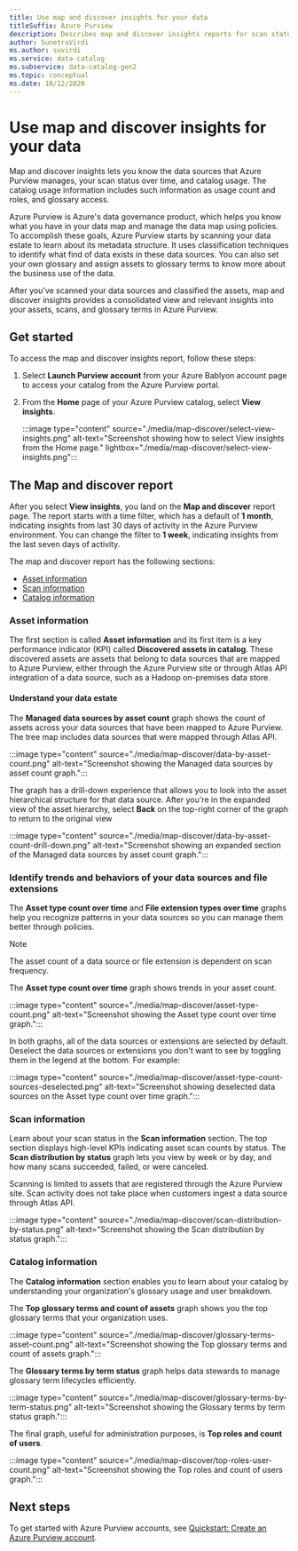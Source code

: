 ```yaml
---
title: Use map and discover insights for your data
titleSuffix: Azure Purview
description: Describes map and discover insights reports for scan status, asset distribution, and catalog usage. 
author: SunetraVirdi
ms.author: suvirdi
ms.service: data-catalog
ms.subservice: data-catalog-gen2
ms.topic: conceptual
ms.date: 10/12/2020
---
```


# Use map and discover insights for your data

Map and discover insights lets you know the data sources that Azure Purview manages, your scan status over time, and catalog usage. The catalog usage information includes such information as usage count and roles, and glossary access.

Azure Purview is Azure's data governance product, which helps you know what you have in your data map and manage the data map using policies. To accomplish these goals, Azure Purview starts by scanning your data estate to learn about its metadata structure. It uses classification techniques to identify what find of data exists in these data sources. You can also set your own glossary and assign assets to glossary terms to know more about the business use of the data.

After you've scanned your data sources and classified the assets, map and discover insights provides a consolidated view and relevant insights into your assets, scans, and glossary terms in Azure Purview.

## Get started

To access the map and discover insights report, follow these steps:

1. Select **Launch Purview account** from your Azure Bablyon account page to access your catalog from the Azure Purview portal.

1. From the **Home** page of your Azure Purview catalog, select **View insights**.

   :::image type="content" source="./media/map-discover/select-view-insights.png" alt-text="Screenshot showing how to select View insights from the Home page." lightbox="./media/map-discover/select-view-insights.png":::

## The Map and discover report

After you select **View insights**, you land on the **Map and discover** report page. The report starts with a time filter, which has a default of **1 month**, indicating insights from last 30 days of activity in
the Azure Purview environment. You can change the filter to **1 week**, indicating insights from the last seven days of activity.

The map and discover report has the following sections:

- [Asset information](#asset-information)
- [Scan information](#scan-information)
- [Catalog information](#catalog-information)

### Asset information

The first section is called **Asset information** and its first item is a key performance indicator (KPI) called **Discovered assets in catalog**. These discovered assets are assets that belong to data sources that are mapped to Azure Purview, either through the Azure Purview site or through Atlas API integration of a data source, such as a Hadoop on-premises data store.

#### Understand your data estate

The **Managed data sources by asset count** graph shows the count of assets across your data sources that have been mapped to Azure Purview. The tree map includes data sources that were mapped through Atlas API.

:::image type="content" source="./media/map-discover/data-by-asset-count.png" alt-text="Screenshot showing the Managed data sources by asset count graph.":::

The graph has a drill-down experience that allows you to look into the asset hierarchical structure for that data source. After you're in the expanded view of the asset hierarchy, select **Back** on the top-right corner of the graph to return to the original view

:::image type="content" source="./media/map-discover/data-by-asset-count-drill-down.png" alt-text="Screenshot showing an expanded section of the Managed data sources by asset count graph.":::

### Identify trends and behaviors of your data sources and file extensions

The **Asset type count over time** and **File extension types over time** graphs help you recognize patterns in your data sources so you can manage them better through policies.

> [!NOTE]
> The asset count of a data source or file extension is dependent on scan frequency.

The **Asset type count over time** graph shows trends in your asset count.

:::image type="content" source="./media/map-discover/asset-type-count.png" alt-text="Screenshot showing the Asset type count over time graph.":::

In both graphs, all of the data sources or extensions are selected by default. Deselect the data sources or extensions you don't want to see by toggling them in the legend at the bottom. For example:

:::image type="content" source="./media/map-discover/asset-type-count-sources-deselected.png" alt-text="Screenshot showing deselected data sources on the Asset type count over time graph.":::

### Scan information

Learn about your scan status in the **Scan information** section. The top section displays high-level KPIs indicating asset scan counts by status. The **Scan distribution by status** graph lets you view by week or by day, and how many scans succeeded, failed, or were canceled.

Scanning is limited to assets that are registered through the Azure Purview site. Scan activity does not take place when customers ingest a data source through Atlas API.

:::image type="content" source="./media/map-discover/scan-distribution-by-status.png" alt-text="Screenshot showing the Scan distribution by status graph.":::

### Catalog information

The **Catalog information** section enables you to learn about your catalog by understanding your organization's glossary usage and user breakdown.

The **Top glossary terms and count of assets** graph shows you the top glossary terms that your organization uses.

:::image type="content" source="./media/map-discover/glossary-terms-asset-count.png" alt-text="Screenshot showing the Top glossary terms and count of assets graph.":::

The **Glossary terms by term status** graph helps data stewards to manage glossary term lifecycles efficiently.

:::image type="content" source="./media/map-discover/glossary-terms-by-term-status.png" alt-text="Screenshot showing the Glossary terms by term status graph.":::

The final graph, useful for administration purposes, is **Top roles and count of users**.

:::image type="content" source="./media/map-discover/top-roles-user-count.png" alt-text="Screenshot showing the Top roles and count of users graph.":::

## Next steps

To get started with Azure Purview accounts, see [Quickstart: Create an Azure Purview account](create-catalog-portal.md).
